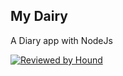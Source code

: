 ## My Dairy

A Diary app with NodeJs

[![Reviewed by Hound](https://img.shields.io/badge/Reviewed_by-Hound-8E64B0.svg)](https://houndci.com)
